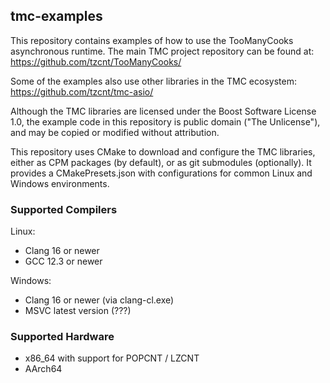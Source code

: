 ## tmc-examples
This repository contains examples of how to use the TooManyCooks asynchronous runtime. The main TMC project repository can be found at:
https://github.com/tzcnt/TooManyCooks/

Some of the examples also use other libraries in the TMC ecosystem:
https://github.com/tzcnt/tmc-asio/

Although the TMC libraries are licensed under the Boost Software License 1.0, the example code in this repository is public domain ("The Unlicense"), and may be copied or modified without attribution.

This repository uses CMake to download and configure the TMC libraries, either as CPM packages (by default), or as git submodules (optionally). It provides a CMakePresets.json with configurations for common Linux and Windows environments.

### Supported Compilers
Linux:
- Clang 16 or newer
- GCC 12.3 or newer

Windows:
- Clang 16 or newer (via clang-cl.exe)
- MSVC latest version (???)

### Supported Hardware
- x86_64 with support for POPCNT / LZCNT
- AArch64
